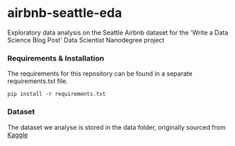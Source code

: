# airbnb-seattle-eda
Exploratory data analysis on the Seattle Airbnb dataset for the 'Write a Data Science Blog Post' Data Scientist Nanodegree project


### Requirements & Installation

The requirements for this repository can be found in a separate requirements.txt file. 

```pip install -r requirements.txt```

### Dataset

The dataset we analyse is stored in the data folder, originally sourced from [Kaggle](https://www.kaggle.com/airbnb/seattle/data)
